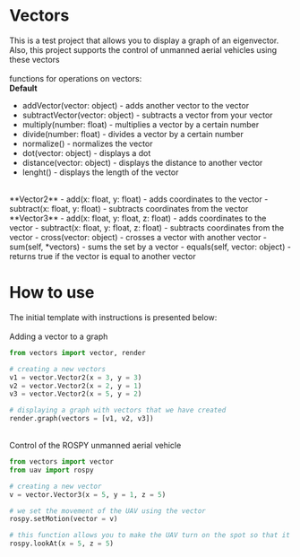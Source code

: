 # Vectors
This is a test project that allows you to display a graph of an eigenvector.
<br>
Also, this project supports the control of unmanned aerial vehicles using these vectors
<br>
<br>
functions for operations on vectors:
<br>
**Default**
- addVector(vector: object) - adds another vector to the vector
- subtractVector(vector: object) - subtracts a vector from your vector
- multiply(number: float) - multiplies a vector by a certain number
- divide(number: float) - divides a vector by a certain number
- normalize() - normalizes the vector
- dot(vector: object) - displays a dot
- distance(vector: object) - displays the distance to another vector
- lenght() - displays the length of the vector
<br>
  **Vector2**
- add(x: float, y: float) - adds coordinates to the vector
- subtract(x: float, y: float) - subtracts coordinates from the vector
<br>
  **Vector3**
- add(x: float, y: float, z: float) - adds coordinates to the vector
- subtract(x: float, y: float, z: float) - subtracts coordinates from the vector
- cross(vector: object) - crosses a vector with another vector
- sum(self, *vectors) - sums the set by a vector
- equals(self, vector: object) - returns true if the vector is equal to another vector

# How to use
The initial template with instructions is presented below:
<br>
<br>
Adding a vector to a graph
```Python
from vectors import vector, render

# creating a new vectors
v1 = vector.Vector2(x = 3, y = 3)
v2 = vector.Vector2(x = 2, y = 1)
v3 = vector.Vector2(x = 5, y = 2)

# displaying a graph with vectors that we have created
render.graph(vectors = [v1, v2, v3])
```
<br>
Control of the ROSPY unmanned aerial vehicle

```Python
from vectors import vector
from uav import rospy

# creating a new vector
v = vector.Vector3(x = 5, y = 1, z = 5)

# we set the movement of the UAV using the vector
rospy.setMotion(vector = v)

# this function allows you to make the UAV turn on the spot so that it looks at a certain point along the X and Z coordinates.
rospy.lookAt(x = 5, z = 5)
```
